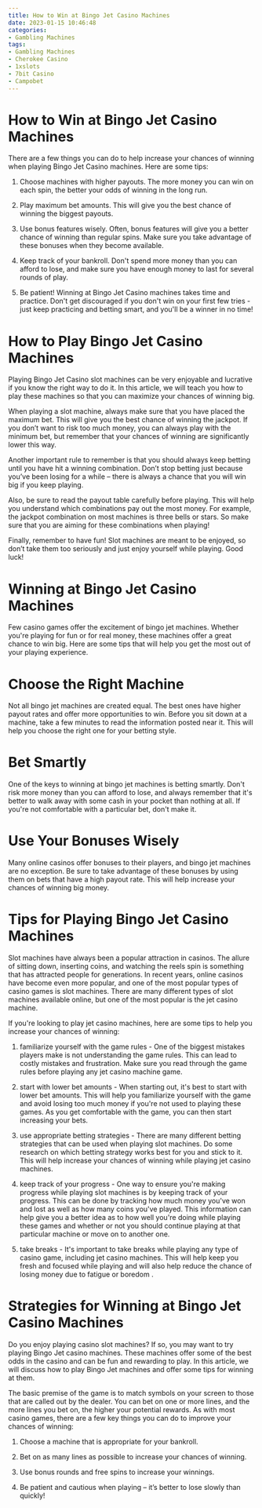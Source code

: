 ```yaml
---
title: How to Win at Bingo Jet Casino Machines
date: 2023-01-15 10:46:48
categories:
- Gambling Machines
tags:
- Gambling Machines
- Cherokee Casino
- 1xslots
- 7bit Casino
- Campobet
---
```



#  How to Win at Bingo Jet Casino Machines

There are a few things you can do to help increase your chances of winning when playing Bingo Jet Casino machines. Here are some tips:

1. Choose machines with higher payouts. The more money you can win on each spin, the better your odds of winning in the long run.

2. Play maximum bet amounts. This will give you the best chance of winning the biggest payouts.

3. Use bonus features wisely. Often, bonus features will give you a better chance of winning than regular spins. Make sure you take advantage of these bonuses when they become available.

4. Keep track of your bankroll. Don't spend more money than you can afford to lose, and make sure you have enough money to last for several rounds of play.

5. Be patient! Winning at Bingo Jet Casino machines takes time and practice. Don't get discouraged if you don't win on your first few tries - just keep practicing and betting smart, and you'll be a winner in no time!

#  How to Play Bingo Jet Casino Machines

Playing Bingo Jet Casino slot machines can be very enjoyable and lucrative if you know the right way to do it. In this article, we will teach you how to play these machines so that you can maximize your chances of winning big.

When playing a slot machine, always make sure that you have placed the maximum bet. This will give you the best chance of winning the jackpot. If you don’t want to risk too much money, you can always play with the minimum bet, but remember that your chances of winning are significantly lower this way.

Another important rule to remember is that you should always keep betting until you have hit a winning combination. Don’t stop betting just because you’ve been losing for a while – there is always a chance that you will win big if you keep playing.

Also, be sure to read the payout table carefully before playing. This will help you understand which combinations pay out the most money. For example, the jackpot combination on most machines is three bells or stars. So make sure that you are aiming for these combinations when playing!

Finally, remember to have fun! Slot machines are meant to be enjoyed, so don’t take them too seriously and just enjoy yourself while playing. Good luck!

#  Winning at Bingo Jet Casino Machines

Few casino games offer the excitement of bingo jet machines. Whether you're playing for fun or for real money, these machines offer a great chance to win big. Here are some tips that will help you get the most out of your playing experience.

# Choose the Right Machine

Not all bingo jet machines are created equal. The best ones have higher payout rates and offer more opportunities to win. Before you sit down at a machine, take a few minutes to read the information posted near it. This will help you choose the right one for your betting style.

# Bet Smartly

One of the keys to winning at bingo jet machines is betting smartly. Don't risk more money than you can afford to lose, and always remember that it's better to walk away with some cash in your pocket than nothing at all. If you're not comfortable with a particular bet, don't make it.

# Use Your Bonuses Wisely

Many online casinos offer bonuses to their players, and bingo jet machines are no exception. Be sure to take advantage of these bonuses by using them on bets that have a high payout rate. This will help increase your chances of winning big money.

#  Tips for Playing Bingo Jet Casino Machines

Slot machines have always been a popular attraction in casinos. The allure of sitting down, inserting coins, and watching the reels spin is something that has attracted people for generations. In recent years, online casinos have become even more popular, and one of the most popular types of casino games is slot machines. There are many different types of slot machines available online, but one of the most popular is the jet casino machine.

If you're looking to play jet casino machines, here are some tips to help you increase your chances of winning:

1. familiarize yourself with the game rules - One of the biggest mistakes players make is not understanding the game rules. This can lead to costly mistakes and frustration. Make sure you read through the game rules before playing any jet casino machine game.

2. start with lower bet amounts - When starting out, it's best to start with lower bet amounts. This will help you familiarize yourself with the game and avoid losing too much money if you're not used to playing these games. As you get comfortable with the game, you can then start increasing your bets.

3. use appropriate betting strategies - There are many different betting strategies that can be used when playing slot machines. Do some research on which betting strategy works best for you and stick to it. This will help increase your chances of winning while playing jet casino machines.

4. keep track of your progress - One way to ensure you're making progress while playing slot machines is by keeping track of your progress. This can be done by tracking how much money you've won and lost as well as how many coins you've played. This information can help give you a better idea as to how well you're doing while playing these games and whether or not you should continue playing at that particular machine or move on to another one.

5. take breaks - It's important to take breaks while playing any type of casino game, including jet casino machines. This will help keep you fresh and focused while playing and will also help reduce the chance of losing money due to fatigue or boredom .

#  Strategies for Winning at Bingo Jet Casino Machines

Do you enjoy playing casino slot machines? If so, you may want to try playing Bingo Jet casino machines. These machines offer some of the best odds in the casino and can be fun and rewarding to play. In this article, we will discuss how to play Bingo Jet machines and offer some tips for winning at them.

The basic premise of the game is to match symbols on your screen to those that are called out by the dealer. You can bet on one or more lines, and the more lines you bet on, the higher your potential rewards. As with most casino games, there are a few key things you can do to improve your chances of winning:

1. Choose a machine that is appropriate for your bankroll.

2. Bet on as many lines as possible to increase your chances of winning.

3. Use bonus rounds and free spins to increase your winnings.

4. Be patient and cautious when playing – it’s better to lose slowly than quickly!